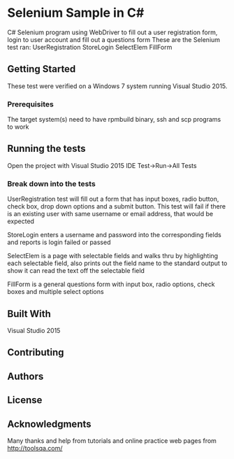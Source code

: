 # Selenium Sample in C#

C# Selenium program using WebDriver to fill out a user registration form, login to user account and fill out a questions form
These are the Selenium test ran:
UserRegistration
StoreLogin
SelectElem
FillForm

## Getting Started

These test were verified on a Windows 7 system running Visual Studio 2015.

### Prerequisites

The target system(s) need to have rpmbuild binary, ssh and scp programs to work

## Running the tests

Open the project with Visual Studio 2015 IDE
Test->Run->All Tests

### Break down into the tests

UserRegistration test will fill out a form that has input boxes, radio button, check box, drop down options and a submit button.
This test will fail if there is an existing user with same username or email address, that would be expected

StoreLogin enters a username and password into the corresponding fields and reports is login failed or passed

SelectElem is a page with selectable fields and walks thru by highlighting each selectable field, also prints out the field name to the standard output to show it can read the text off the selectable field

FillForm is a general questions form with input box, radio options, check boxes and multiple select options

## Built With

Visual Studio 2015

## Contributing


## Authors


## License


## Acknowledgments

Many thanks and help from tutorials and online practice web pages from http://toolsqa.com/